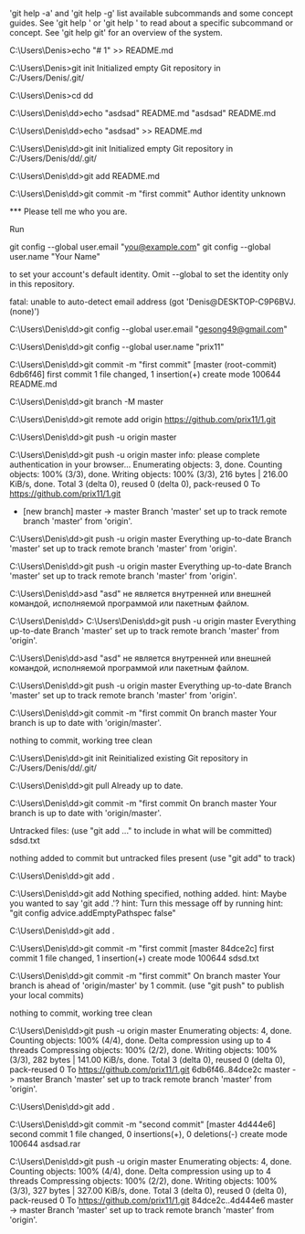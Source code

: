 'git help -a' and 'git help -g' list available subcommands and some
concept guides. See 'git help <command>' or 'git help <concept>'
to read about a specific subcommand or concept.
See 'git help git' for an overview of the system.

C:\Users\Denis>echo "# 1" >> README.md

C:\Users\Denis>git init
Initialized empty Git repository in C:/Users/Denis/.git/

C:\Users\Denis>cd dd

C:\Users\Denis\dd>echo "asdsad" README.md
"asdsad" README.md

C:\Users\Denis\dd>echo "asdsad" >> README.md

C:\Users\Denis\dd>git init
Initialized empty Git repository in C:/Users/Denis/dd/.git/

C:\Users\Denis\dd>git add README.md

C:\Users\Denis\dd>git commit -m "first commit"
Author identity unknown

*** Please tell me who you are.

Run

  git config --global user.email "you@example.com"
  git config --global user.name "Your Name"

to set your account's default identity.
Omit --global to set the identity only in this repository.

fatal: unable to auto-detect email address (got 'Denis@DESKTOP-C9P6BVJ.(none)')

C:\Users\Denis\dd>git config --global user.email "gesong49@gmail.com"

C:\Users\Denis\dd>git config --global user.name "prix11"

C:\Users\Denis\dd>git commit -m "first commit"
[master (root-commit) 6db6f46] first commit
 1 file changed, 1 insertion(+)
 create mode 100644 README.md

C:\Users\Denis\dd>git branch -M master

C:\Users\Denis\dd>git remote add origin https://github.com/prix11/1.git

C:\Users\Denis\dd>git push -u origin master

C:\Users\Denis\dd>git push -u origin master
info: please complete authentication in your browser...
Enumerating objects: 3, done.
Counting objects: 100% (3/3), done.
Writing objects: 100% (3/3), 216 bytes | 216.00 KiB/s, done.
Total 3 (delta 0), reused 0 (delta 0), pack-reused 0
To https://github.com/prix11/1.git
 * [new branch]      master -> master
Branch 'master' set up to track remote branch 'master' from 'origin'.

C:\Users\Denis\dd>git push -u origin master
Everything up-to-date
Branch 'master' set up to track remote branch 'master' from 'origin'.

C:\Users\Denis\dd>git push -u origin master
Everything up-to-date
Branch 'master' set up to track remote branch 'master' from 'origin'.

C:\Users\Denis\dd>asd
"asd" не является внутренней или внешней
командой, исполняемой программой или пакетным файлом.

C:\Users\Denis\dd>
C:\Users\Denis\dd>git push -u origin master
Everything up-to-date
Branch 'master' set up to track remote branch 'master' from 'origin'.

C:\Users\Denis\dd>asd
"asd" не является внутренней или внешней
командой, исполняемой программой или пакетным файлом.

C:\Users\Denis\dd>git push -u origin master
Everything up-to-date
Branch 'master' set up to track remote branch 'master' from 'origin'.

C:\Users\Denis\dd>git commit -m "first commit
On branch master
Your branch is up to date with 'origin/master'.

nothing to commit, working tree clean

C:\Users\Denis\dd>git init
Reinitialized existing Git repository in C:/Users/Denis/dd/.git/

C:\Users\Denis\dd>git pull
Already up to date.

C:\Users\Denis\dd>git commit -m "first commit
On branch master
Your branch is up to date with 'origin/master'.

Untracked files:
  (use "git add <file>..." to include in what will be committed)
        sdsd.txt

nothing added to commit but untracked files present (use "git add" to track)

C:\Users\Denis\dd>git add .

C:\Users\Denis\dd>git add
Nothing specified, nothing added.
hint: Maybe you wanted to say 'git add .'?
hint: Turn this message off by running
hint: "git config advice.addEmptyPathspec false"

C:\Users\Denis\dd>git add .

C:\Users\Denis\dd>git commit -m "first commit
[master 84dce2c] first commit
 1 file changed, 1 insertion(+)
 create mode 100644 sdsd.txt

C:\Users\Denis\dd>git commit -m "first commit"
On branch master
Your branch is ahead of 'origin/master' by 1 commit.
  (use "git push" to publish your local commits)

nothing to commit, working tree clean

C:\Users\Denis\dd>git push -u origin master
Enumerating objects: 4, done.
Counting objects: 100% (4/4), done.
Delta compression using up to 4 threads
Compressing objects: 100% (2/2), done.
Writing objects: 100% (3/3), 282 bytes | 141.00 KiB/s, done.
Total 3 (delta 0), reused 0 (delta 0), pack-reused 0
To https://github.com/prix11/1.git
   6db6f46..84dce2c  master -> master
Branch 'master' set up to track remote branch 'master' from 'origin'.

C:\Users\Denis\dd>git add .

C:\Users\Denis\dd>git commit -m "second commit"
[master 4d444e6] second commit
 1 file changed, 0 insertions(+), 0 deletions(-)
 create mode 100644 asdsad.rar

C:\Users\Denis\dd>git push -u origin master
Enumerating objects: 4, done.
Counting objects: 100% (4/4), done.
Delta compression using up to 4 threads
Compressing objects: 100% (2/2), done.
Writing objects: 100% (3/3), 327 bytes | 327.00 KiB/s, done.
Total 3 (delta 0), reused 0 (delta 0), pack-reused 0
To https://github.com/prix11/1.git
   84dce2c..4d444e6  master -> master
Branch 'master' set up to track remote branch 'master' from 'origin'.